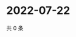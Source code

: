 # 2022-07-22

共 0 条

<!-- BEGIN WEIBO -->
<!-- 最后更新时间 Fri Jul 22 2022 17:01:07 GMT+0800 (China Standard Time) -->

<!-- END WEIBO -->
